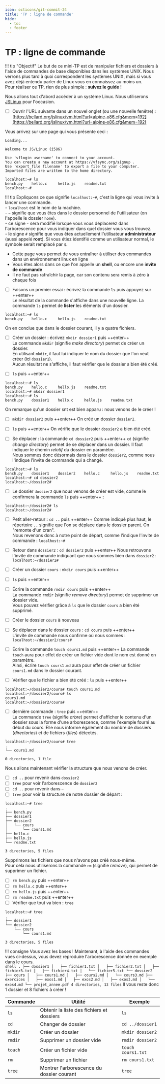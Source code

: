 ```yaml
---
icon: octicons/git-commit-24
title: 'TP : ligne de commande'
hide:
  - toc
  - footer
---
```

# TP : ligne de commande
!!! tip "Objectif"
    Le but de ce mini-TP est de manipuler fichiers et dossiers à l'aide de commandes de base disponibles dans les systèmes UNIX. Nous verrons plus tard à quoi correspondent les systèmes UNIX, mais si vous avez déjà entendu parler de Linux vous en connaissez au moins un.  
    Pour réaliser ce TP, rien de plus simple : **suivez le guide** !

Nous allons tout d'abord accéder à un système Linux. Nous utiliserons [JSLinux](https://bellard.org/jslinux/tech.html) pour l'occasion.  

- [ ] Ouvrir l'URL suivante dans un nouvel onglet (ou une nouvelle fenêtre) : [https://bellard.org/jslinux/vm.html?url=alpine-x86.cfg&mem=192](https://bellard.org/jslinux/vm.html?url=alpine-x86.cfg&mem=192)

Vous arrivez sur une page qui vous présente ceci :

``` shell
Loading...
 
Welcome to JS/Linux (i586)
 
Use 'vflogin username' to connect to your account.
You can create a new account at https://vfsync.org/signup .
Use 'export_file filename' to export a file to your computer.
Imported files are written to the home directory.
 
localhost:~# ls
bench.py    hello.c     hello.js    readme.txt
localhost:~#  
```

!!! tip
    Expliquons ce que signifie `localhost:~#`, c'est la ligne qui vous invite à lancer une commande.  
    - `localhost` est le nom de la machine.  
    - `~` signifie que vous êtes dans le dossier personnel de l'utilisateur (on l'appelle le dossier `home`).  
    - ce signe `~` sera modifié lorsque vous vous déplacerez dans l'arborescence pour vous indiquer dans quel dossier vous vous trouvez.  
    - le signe `#` signifie que vous êtes actuellement l'utilisateur **administrateur** (aussi appelé **root**). Si vous étiez identifié comme un utilisateur normal, le symbole serait remplacé par `$`.  

- Cette page vous permet de vous entraîner à utiliser des commandes dans un environnement linux en ligne
- Vous êtes alors dans ce que l'on appelle un **shell**, ou encore une **invite de commande**
- Il ne faut pas rafraîchir la page, car son contenu sera remis à zéro à chaque fois



- [ ] Faisons un premier essai : écrivez la commande `ls` puis appuyez sur ++enter++  
Le résultat de la commande s'affiche dans une nouvelle ligne.
La commande `ls` permet de **lister** les éléments d'un dossier.

``` shell
localhost:~# ls
bench.py    hello.c     hello.js    readme.txt
```

On en conclue que dans le dossier courant, il y a quatre fichiers.

- [ ] Créer un dossier : écrivez `mkdir dossier1` puis ++enter++  
La commande `mkdir` (signifie *make directory*) permet de créer un dossier.  
En utilisant `mkdir`, il faut lui indiquer le nom du dossier que l'on veut créer (ici `dossier1`).  
Aucun résultat ne s'affiche, il faut vérifier que le dossier a bien été créé.

- [ ] `ls` puis ++enter++  

``` shell
localhost:~# ls
bench.py    hello.c     hello.js    readme.txt
localhost:~# mkdir dossier1
localhost:~# ls
bench.py    dossier1    hello.c     hello.js    readme.txt
```

On remarque qu'un dossier snt est bien apparu : nous venons de le créer !

- [ ] `mkdir dossier2` puis ++enter++
On créé un dossier `dossier2`.

- [ ] `ls` puis ++enter++
On vérifie que le dossier `dossier2` a bien été créé.

- [ ] Se déplacer : la commande `cd dossier2` puis ++enter++
`cd` (signifie *change directory*) permet de se déplacer dans un dossier. Il faut indiquer le chemin *relatif* du dossier en paramètre.  
Nous sommes donc désormais dans le dossier `dossier2`, comme nous l'indique l'invite de commande qui a changé.

``` shell
localhost:~# ls
bench.py    dossier1    dossier2    hello.c     hello.js    readme.txt
localhost:~# cd dossier2
localhost:~/dossier2#  
```

- [ ] Le dossier `dossier2` que nous venons de créer est vide, comme le confirmera la commande `ls` puis ++enter++ :

``` shell
localhost:~/dossier2# ls
localhost:~/dossier2#  
```

- [ ] Petit aller-retour : `cd ..` puis ++enter++
Comme indiqué plus haut, le répertoire `..` signifie que l'on se déplace dans le dossier parent. On "remonte d'un cran".  
Nous revenons donc à notre point de départ, comme l'indique l'invite de commande : `localhost:~#`

- [ ] Retour dans `dossier2` : `cd dossier2` puis ++enter++
Nous retrouvons l'invite de commande indiquant que nous sommes bien dans `dossier2` :  
`localhost:~/dossier2#`

- [ ] Créer un dossier `cours` : `mkdir cours` puis ++enter++

- [ ] `ls` puis ++enter++

- [ ] Écrire la commande `rmdir cours` puis ++enter++  
La commande `rmdir` (signifie *remove directory*) permet de supprimer un dossier vide.  
Vous pouvez vérifier grâce à `ls` que le dossier `cours` a bien été supprimé.

- [ ] Créer le dossier `cours` à nouveau
- [ ] Se déplacer dans le dossier `cours` : `cd cours` puis ++enter++  
L'invite de commande nous confirme où nous sommes : `localhost:~/dossier2/cours#`

- [ ] Écrire la commande `touch cours1.md` puis ++enter++
La commande `touch` aura pour effet de créer un fichier vide dont le nom est donné en paramètre.  
Ainsi, écrire `touch cours1.md` aura pour effet de créer un fichier `cours1.md` dans le dossier courant.  

- [ ] Vérifier que le fichier a bien été créé : `ls` puis ++enter++

``` shell
localhost:~/dossier2/cours# touch cours1.md
localhost:~/dossier2/cours# ls
cours1.md
localhost:~/dossier2/cours#
```

- [ ] dernière commande : `tree` puis ++enter++  
La commande `tree` (signifie *arbre*) permet d'afficher le contenu d'un dossier sous la forme d'une arborescence, comme l'exemple fourni au début du cours. Elle nous informe également du nombre de dossiers (*directories*) et de fichiers (*files*) détectés.

``` shell
localhost:~/dossier2/cours# tree
.
└── cours1.md
 
0 directories, 1 file
```

Nous allons maintenant vérifier la structure que nous venons de créer.  

- [ ] `cd ..` pour revenir dans `dossier2`  
- [ ] `tree` pour voir l'arborescence de `dossier2`  
- [ ] `cd ..` pour revenir dans `~`  
- [ ] `tree` pour voir la structure de notre dossier de départ :  

``` shell
localhost:~# tree
.
├── bench.py
├── dossier1
├── dossier2
│   └── cours
│       └── cours1.md
├── hello.c
├── hello.js
└── readme.txt
 
3 directories, 5 files
```

Supprimons les fichiers que nous n'avons pas créé nous-même.  
Pour cela nous utiliserons la commande `rm` (signifie *remove*), qui permet de supprimer un fichier.

- [ ] `rm bench.py` puis ++enter++
- [ ] `rm hello.c` puis ++enter++
- [ ] `rm hello.js` puis ++enter++
- [ ] `rm readme.txt` puis ++enter++
- [ ] Vérifier que tout va bien : `tree`  

``` shell
localhost:~# tree
.
├── dossier1
└── dossier2
    └── cours
        └── cours1.md
 
3 directories, 5 files
```

!!! consigne
    Vous avez les bases ! Maintenant, à l'aide des commandes vues ci-dessus, vous devez reproduire l'arborescence donnée en exemple dans le cours.  
    ``` shell
    .
    ├── dossier1
    │   ├── fichier1.txt
    │   ├── fichier2.txt
    │   ├── fichier3.txt
    │   ├── fichier4.txt
    │   └── fichier5.txt
    └── dossier2
        ├── cours
        │   ├── cours1.md
        │   ├── cours2.md
        │   └── cours3.md
        ├── exercices
        │   ├── exos1.md
        │   ├── exos2.md
        │   ├── exos3.md
        │   └── exos4.md
        └── projet_annee.pdf
    4 directories, 13 files
    ```
    Il vous reste donc 1 dossier et 8 fichiers à créer !

| Commande | Utilité                                   | Exemple            |
| -------- | ----------------------------------------- | ------------------ |
| `ls`     | Obtenir la liste des fichiers et dossiers | `ls`               |
| `cd`     | Changer de dossier                        | `cd ../dossier1`   |
| `mkdir`  | Créer un dossier                          | `mkdir dossier2`   |
| `rmdir`  | Supprimer un dossier vide                 | `rmdir dossier2`   |
| `touch`  | Créer un fichier vide                     | `touch cours1.txt` |
| `rm`     | Supprimer un fichier                      | `rm cours1.txt`    |
| `tree`   | Montrer l'arborescence du dossier courant | `tree`             |